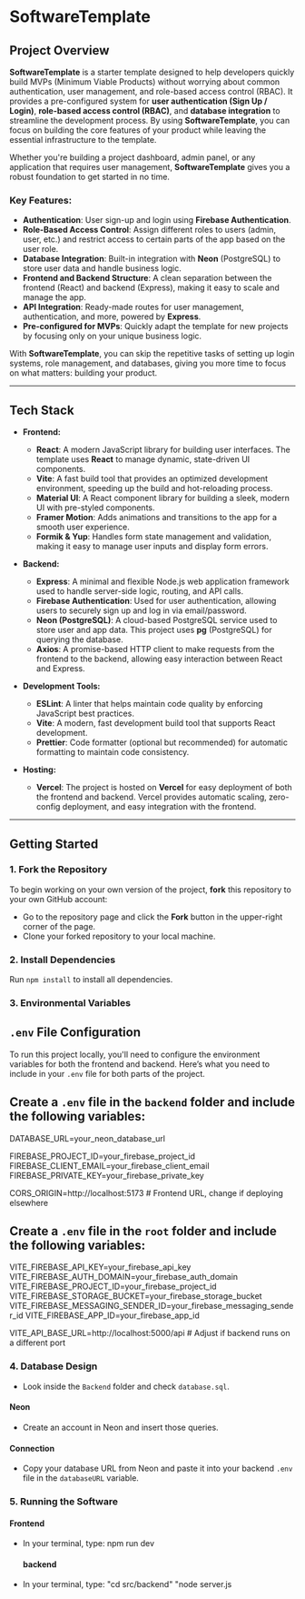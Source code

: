 # SoftwareTemplate

## Project Overview

**SoftwareTemplate** is a starter template designed to help developers quickly build MVPs (Minimum Viable Products) without worrying about common authentication, user management, and role-based access control (RBAC). It provides a pre-configured system for **user authentication (Sign Up / Login)**, **role-based access control (RBAC)**, and **database integration** to streamline the development process. By using **SoftwareTemplate**, you can focus on building the core features of your product while leaving the essential infrastructure to the template.

Whether you're building a project dashboard, admin panel, or any application that requires user management, **SoftwareTemplate** gives you a robust foundation to get started in no time.

### Key Features:
- **Authentication**: User sign-up and login using **Firebase Authentication**.
- **Role-Based Access Control**: Assign different roles to users (admin, user, etc.) and restrict access to certain parts of the app based on the user role.
- **Database Integration**: Built-in integration with **Neon** (PostgreSQL) to store user data and handle business logic.
- **Frontend and Backend Structure**: A clean separation between the frontend (React) and backend (Express), making it easy to scale and manage the app.
- **API Integration**: Ready-made routes for user management, authentication, and more, powered by **Express**.
- **Pre-configured for MVPs**: Quickly adapt the template for new projects by focusing only on your unique business logic.

With **SoftwareTemplate**, you can skip the repetitive tasks of setting up login systems, role management, and databases, giving you more time to focus on what matters: building your product.

---

## Tech Stack

- **Frontend:**
  - **React**: A modern JavaScript library for building user interfaces. The template uses **React** to manage dynamic, state-driven UI components.
  - **Vite**: A fast build tool that provides an optimized development environment, speeding up the build and hot-reloading process.
  - **Material UI**: A React component library for building a sleek, modern UI with pre-styled components.
  - **Framer Motion**: Adds animations and transitions to the app for a smooth user experience.
  - **Formik & Yup**: Handles form state management and validation, making it easy to manage user inputs and display form errors.
  
- **Backend:**
  - **Express**: A minimal and flexible Node.js web application framework used to handle server-side logic, routing, and API calls.
  - **Firebase Authentication**: Used for user authentication, allowing users to securely sign up and log in via email/password.
  - **Neon (PostgreSQL)**: A cloud-based PostgreSQL service used to store user and app data. This project uses **pg** (PostgreSQL) for querying the database.
  - **Axios**: A promise-based HTTP client to make requests from the frontend to the backend, allowing easy interaction between React and Express.

- **Development Tools:**
  - **ESLint**: A linter that helps maintain code quality by enforcing JavaScript best practices.
  - **Vite**: A modern, fast development build tool that supports React development.
  - **Prettier**: Code formatter (optional but recommended) for automatic formatting to maintain code consistency.

- **Hosting:**
  - **Vercel**: The project is hosted on **Vercel** for easy deployment of both the frontend and backend. Vercel provides automatic scaling, zero-config deployment, and easy integration with the frontend.

---

## Getting Started

### 1. Fork the Repository
To begin working on your own version of the project, **fork** this repository to your own GitHub account:
- Go to the repository page and click the **Fork** button in the upper-right corner of the page.
- Clone your forked repository to your local machine.

### 2. Install Dependencies
Run `npm install` to install all dependencies.

### 3. Environmental Variables
## `.env` File Configuration

To run this project locally, you'll need to configure the environment variables for both the frontend and backend. Here’s what you need to include in your `.env` file for both parts of the project.



## Create a `.env` file in the `backend` folder and include the following variables:


DATABASE_URL=your_neon_database_url

FIREBASE_PROJECT_ID=your_firebase_project_id
FIREBASE_CLIENT_EMAIL=your_firebase_client_email
FIREBASE_PRIVATE_KEY=your_firebase_private_key


CORS_ORIGIN=http://localhost:5173 # Frontend URL, change if deploying elsewhere 

## Create a `.env` file in the `root` folder and include the following variables:


VITE_FIREBASE_API_KEY=your_firebase_api_key
VITE_FIREBASE_AUTH_DOMAIN=your_firebase_auth_domain
VITE_FIREBASE_PROJECT_ID=your_firebase_project_id
VITE_FIREBASE_STORAGE_BUCKET=your_firebase_storage_bucket
VITE_FIREBASE_MESSAGING_SENDER_ID=your_firebase_messaging_sender_id
VITE_FIREBASE_APP_ID=your_firebase_app_id


VITE_API_BASE_URL=http://localhost:5000/api # Adjust if backend runs on a different port

### 4. Database Design

- Look inside the `Backend` folder and check `database.sql`.
  
#### Neon
- Create an account in Neon and insert those queries.

#### Connection
- Copy your database URL from Neon and paste it into your backend `.env` file in the `databaseURL` variable.

### 5. Running the Software

#### Frontend
- In your terminal, type:
  npm run dev

  #### backend
- In your terminal, type:
  "cd src/backend"
  "node server.js
